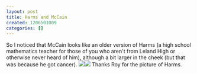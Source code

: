 ```yaml
---
layout: post
title: Harms and McCain
created: 1206501009
categories: []
---
```

So I noticed that McCain looks like an older version of Harms (a high school mathematics teacher for those of you who aren't from Leland High or otherwise never heard of him), although a bit larger in the cheek (but that was because he got cancer).
<img src="system/files/mccain.jpg" /><img src="system/files/harms.jpg" />
Thanks Roy for the picture of Harms.
